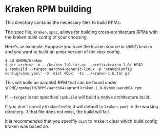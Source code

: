 # Kraken RPM building

This directory contains the necessary files to build RPMs.

The spec file, `kraken.spec`, allows for building cross-architecture RPMs with the kraken build config of your choosing.

Here's an example.  Suppose you have the kraken source in `$HOME/kraken` and you want to build an `arm64` version of the `vbox` config.

```console
$ cd $HOME/kraken
$ git archive -o ../kraken-1.0.tar.gz --prefix=kraken-1.0/ HEAD
$ rpmbuild --target aarch64-generic-linux -D 'KrakenConfig config/vbox.yaml' -D 'dist vbox' -ta ../kraken-1.0.tar.gz
```

This will build an aarch64 RPM that can be found under `$HOME/rpmbuild/RPMS/aarch64` named `kraken-1.0-0vbox.aarch64.rpm`.

If `--target` is not specified `rpmbuild` will build a native architecture build.

If you don't specify `KrakenConfig` it will default to `kraken.yaml` in the working directory.  If that file does not exist, the build will fail.

It is recommended that you specifiy `dist` to make it clear which build config kraken was based on.

